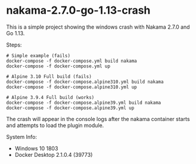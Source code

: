 # nakama-2.7.0-go-1.13-crash

This is a simple project showing the windows crash with Nakama 2.7.0 and Go 1.13.

Steps:

```
# Simple example (fails)
docker-compose -f docker-compose.yml build nakama
docker-compose -f docker-compose.yml up

# Alpine 3.10 Full build (fails)
docker-compose -f docker-compose.alpine310.yml build nakama
docker-compose -f docker-compose.alpine310.yml up

# Alpine 3.9.4 Full build (works)
docker-compose -f docker-compose.alpine39.yml build nakama
docker-compose -f docker-compose.alpine39.yml up
```

The crash will appear in the console logs after the nakama container starts and attempts to load the plugin module.

System Info:

* Windows 10 1803
* Docker Desktop 2.1.0.4 (39773)
